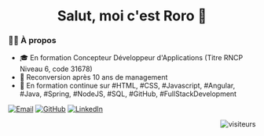 <h1 align="center">Salut, moi c'est Roro 👋</h1>


### 👨‍💻 À propos

- 🎓 En formation Concepteur Développeur d'Applications (Titre RNCP Niveau 6, code 31678)
- 🔁 Reconversion après 10 ans de management
- 🧠 En formation continue sur #HTML, #CSS, #Javascript, #Angular, #Java, #Spring, #NodeJS, #SQL, #GitHub, #FullStackDevelopment

[![Email](https://img.shields.io/badge/Email-romain.contant@proton.me-red?style=flat&logo=gmail)](mailto:romain.contant@hotmail.fr)
[![GitHub](https://img.shields.io/badge/GitHub-contant30-181717?style=flat&logo=github)](https://github.com/contant30)
[![LinkedIn](https://img.shields.io/badge/LinkedIn-Romain--Contant-blue?style=flat&logo=linkedin)](https://www.linkedin.com/in/romain-contant-19a377173/)  

<p align="right">
  <img src="https://visitor-badge.laobi.icu/badge?page_id=contant30.roro&left_color=gray&right_color=blue" alt="visiteurs" />
</p>
